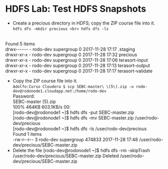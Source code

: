# HDFS Lab: Test HDFS Snapshots

- Create a precious directory in HDFS; copy the ZIP course file into it. <br>
  `hdfs dfs -mkdir precious <br>
  hdfs dfs -ls`
<br>
  Found 5 items <br>
  drwx------   - rodo-dev supergroup          0 2017-11-28 17:17 .staging <br>
  drwxr-xr-x   - rodo-dev supergroup          0 2017-11-28 17:32 precious <br>
  drwxr-xr-x   - rodo-dev supergroup          0 2017-11-28 17:06 terasort-input <br>
  drwxr-xr-x   - rodo-dev supergroup          0 2017-11-28 17:13 terasort-output <br>
  drwxr-xr-x   - rodo-dev supergroup          0 2017-11-28 17:17 terasort-validate <br>

- Copy the ZIP course file into it. <br>
`Adolfo:Curso Cloudera $ scp SEBC-master\ \(5\).zip -u rodo-dev@rodonode1.cloudapp.net:/home/rodo-dev`<br>
Password:<br>
SEBC-master (5).zip<br>                                                                                                                             100%  464KB 603.1KB/s   00:<br>
[rodo-dev@rodonode1 ~]$ hdfs dfs -put SEBC-master.zip <br>
[rodo-dev@rodonode1 ~]$ hdfs dfs -mv SEBC-master.zip /user/rodo-dev/precious <br>
[rodo-dev@rodonode1 ~]$ hdfs dfs -ls /user/rodo-dev/precious<br>
Found 1 items <br>
-rw-r--r--   3 rodo-dev supergroup     474833 2017-11-28 17:48 /user/rodo-dev/precious/SEBC-master.zip <br>
- Delete the file 
[rodo-dev@rodonode1 ~]$ hdfs dfs -rm -skipTrash /user/rodo-dev/precious/SEBC-master.zip
Deleted /user/rodo-dev/precious/SEBC-master.zip
